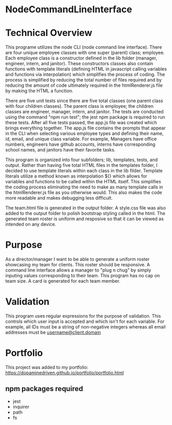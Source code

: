 # NodeCommandLineInterface

# Technical Overview

This programe utilizes the node CLI (node command line interface). There are four unique employee classes with one super (parent) class; employee. Each employee class is a constructor defined in the lib folder (manager, engineer, intern, and janitor). These constructors classes also contain functions with template literals (defining HTML in javascript calling variables and functions via interpolation) which simplifies the process of coding. The process is simplified by reducing the total number of files required and by reducing the amount of code ultimately required in the htmlRenderer.js file by making the HTML a function. 

There are five unit tests since there are five total classes (one parent class with four children classes). The parent class is employee; the children classes are engineer, manager, intern, and janitor. The tests are conducted using the command "npm run test"; the jest npm package is required to run these tests. After all five tests passed, the app.js file was created which brings everything together. The app.js file contains the prompts that appear in the CLI when selecting various employee types and defining their name, id, email, and unique class variable. For example, Managers have office numbers, engineers have github accounts, interns have corresponding school names, and janitors have their favorite tasks.  

This program is organized into four subfolders; lib, templates, tests, and output. Rather than having five total HTML files in the templates folder, I decided to use template literals within each class in the lib filder. Template literals utilize a method known as interpolation ${} which allows for variables and functions to be called within the HTML itself. This simplifies the coding process eliminating the need to make as many template calls in the htmlRenderer.js file as you otherwise would. This also makes the code more readable and makes debugging less difficult. 

The team.html file is generated in the output folder. A style.css file was also added to the output folder to polish bootstrap styling called in the html. The generated team roster is uniform and resposive so that it can be viewed as intended on any device. 

# Purpose

As a director/manager I want to be able to generate a uniform roster showcasing my team for clients. This roster should be responsive. A command line interface allows a manager to "plug n chug" by simply inputing values corresponding to their team. This program has no cap on team size. A card is generated for each team member. 

# Validation

This program uses regular expressions for the purpose of validation. This controls which user input is accepted and which isn't for each variable. For example, all IDs must be a string of non-negative integers whereas all email addresses must be username@client.domain

# Portfolio

This project was added to my portfolio: https://dopaminedriven.github.io/portfolio/portfolio.html

## npm packages required
- jest
- inquirer
- path
- fs 